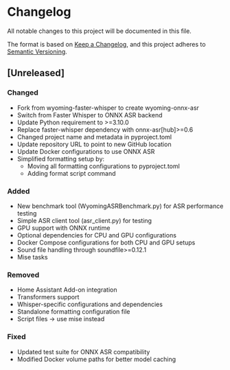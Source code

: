 # Changelog

All notable changes to this project will be documented in this file.

The format is based on [Keep a Changelog](https://keepachangelog.com/en/1.0.0/),
and this project adheres to [Semantic Versioning](https://semver.org/spec/v2.0.0.html).

## [Unreleased]

### Changed
- Fork from wyoming-faster-whisper to create wyoming-onnx-asr
- Switch from Faster Whisper to ONNX ASR backend
- Update Python requirement to >=3.10.0
- Replace faster-whisper dependency with onnx-asr[hub]>=0.6
- Changed project name and metadata in pyproject.toml
- Update repository URL to point to new GitHub location
- Update Docker configurations to use ONNX ASR
- Simplified formatting setup by:
  - Moving all formatting configurations to pyproject.toml
  - Adding format script command

### Added
- New benchmark tool (WyomingASRBenchmark.py) for ASR performance testing
- Simple ASR client tool (asr_client.py) for testing
- GPU support with ONNX runtime
- Optional dependencies for CPU and GPU configurations
- Docker Compose configurations for both CPU and GPU setups
- Sound file handling through soundfile>=0.12.1
- Mise tasks

### Removed
- Home Assistant Add-on integration
- Transformers support
- Whisper-specific configurations and dependencies
- Standalone formatting configuration file
- Script files -> use mise instead

### Fixed
- Updated test suite for ONNX ASR compatibility
- Modified Docker volume paths for better model caching